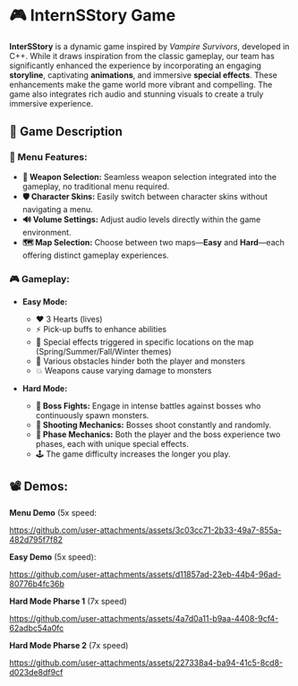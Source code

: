 

# 🎮 InternSStory Game

**InterSStory** is a dynamic game inspired by *Vampire Survivors*, developed in C++. While it draws inspiration from the classic gameplay, our team has significantly enhanced the experience by incorporating an engaging **storyline**, captivating **animations**, and immersive **special effects**. These enhancements make the game world more vibrant and compelling. The game also integrates rich audio and stunning visuals to create a truly immersive experience.

## 📝 Game Description

### 📜 Menu Features:
- **🔫 Weapon Selection:** Seamless weapon selection integrated into the gameplay, no traditional menu required.
- **🛡️ Character Skins:** Easily switch between character skins without navigating a menu.
- **🔊 Volume Settings:** Adjust audio levels directly within the game environment.
- **🗺️ Map Selection:** Choose between two maps—**Easy** and **Hard**—each offering distinct gameplay experiences.

### 🎮 Gameplay:

- **Easy Mode:**
  - ❤️ 3 Hearts (lives)
  - ⚡ Pick-up buffs to enhance abilities
  - 🌟 Special effects triggered in specific locations on the map (Spring/Summer/Fall/Winter themes)
  - 🚧 Various obstacles hinder both the player and monsters
  - 💥 Weapons cause varying damage to monsters

- **Hard Mode:**
  - **👹 Boss Fights:** Engage in intense battles against bosses who continuously spawn monsters.
  - **🎯 Shooting Mechanics:** Bosses shoot constantly and randomly.
  - **🔄 Phase Mechanics:** Both the player and the boss experience two phases, each with unique special effects.
  - 🕹️ The game difficulty increases the longer you play.

## 📽️ Demos:


**Menu Demo** (5x speed:


https://github.com/user-attachments/assets/3c03cc71-2b33-49a7-855a-482d795f7f82


**Easy Demo** (5x speed):


https://github.com/user-attachments/assets/d11857ad-23eb-44b4-96ad-80776b4fc36b


**Hard Mode Pharse 1** (7x speed)





https://github.com/user-attachments/assets/4a7d0a11-b9aa-4408-9cf4-62adbc54a0fc



**Hard Mode Pharse 2** (7x speed)


https://github.com/user-attachments/assets/227338a4-ba94-41c5-8cd8-d023de8df9cf
